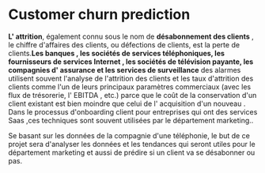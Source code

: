 # Customer churn prediction
**L' attrition**, également connu sous le nom de **désabonnement des clients** , le chiffre d'affaires des clients, ou défections de clients, est la perte de clients.**Les banques , les sociétés de services téléphoniques, les fournisseurs de services Internet , les sociétés de télévision payante, les compagnies d' assurance et les services de surveillance** des alarmes utilisent souvent l'analyse de l'attrition des clients et les taux d'attrition des clients comme l'un de leurs principaux paramètres commerciaux (avec les flux de trésorerie, l' EBITDA , etc.) parce que le coût de la conservation d'un client existant est bien moindre que celui de l' acquisition d'un nouveau .
Dans le processus d'onboarding client pour entreprises qui ont des services Saas ,ces techniques sont souvent utilisées par le département marketing..


Se basant sur les données de la compagnie d'une téléphonie, le but de ce projet sera d'analyser les données et les tendances qui seront utiles pour le département marketing et aussi de prédire si un client va se désabonner ou pas.
